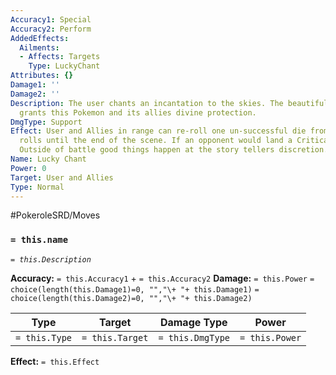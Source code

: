 ```yaml
---
Accuracy1: Special
Accuracy2: Perform
AddedEffects:
  Ailments:
  - Affects: Targets
    Type: LuckyChant
Attributes: {}
Damage1: ''
Damage2: ''
Description: The user chants an incantation to the skies. The beautiful performance
  grants this Pokemon and its allies divine protection.
DmgType: Support
Effect: User and Allies in range can re-roll one un-successful die from all their
  rolls until the end of the scene. If an opponent would land a Critical Hit it doesn't.
  Outside of battle good things happen at the story tellers discretion.
Name: Lucky Chant
Power: 0
Target: User and Allies
Type: Normal
---
```


#PokeroleSRD/Moves

### `= this.name` 
*`= this.Description`*

**Accuracy:** `= this.Accuracy1` + `= this.Accuracy2`
**Damage:** `= this.Power` `= choice(length(this.Damage1)=0, "","\+ "+ this.Damage1)` `= choice(length(this.Damage2)=0, "","\+ "+ this.Damage2)`

| Type          | Target          | Damage Type          | Power          |
| ------------- | --------------- | ---------------- | -------------- |
| `= this.Type` | `= this.Target` | `= this.DmgType` | `= this.Power` | 

**Effect:** `= this.Effect`